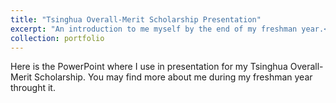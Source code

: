 ```yaml
---
title: "Tsinghua Overall-Merit Scholarship Presentation"
excerpt: "An introduction to me myself by the end of my freshman year.<br/> <img src='/images/scholarship_profile.png' style='zoom:10%;' />"
collection: portfolio
---
```


Here is the PowerPoint where I use in presentation for my Tsinghua Overall-Merit Scholarship. You may find more about me during my freshman year throught it.

